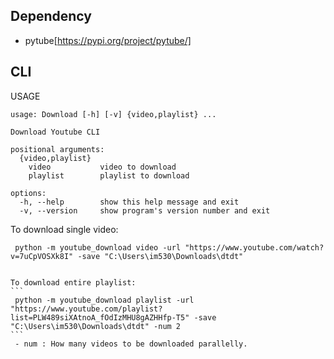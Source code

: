 ## Dependency

- pytube[https://pypi.org/project/pytube/]

## CLI

USAGE
```
usage: Download [-h] [-v] {video,playlist} ...

Download Youtube CLI

positional arguments:
  {video,playlist}
    video           video to download
    playlist        playlist to download

options:
  -h, --help        show this help message and exit
  -v, --version     show program's version number and exit
```

To download single video:
```
 python -m youtube_download video -url "https://www.youtube.com/watch?v=7uCpVOSXk8I" -save "C:\Users\im530\Downloads\dtdt"
```
``````

To download entire playlist:
```
 python -m youtube_download playlist -url "https://www.youtube.com/playlist?list=PLW489siXAtnoA_fOdIzMHU8gAZHHfp-T5" -save "C:\Users\im530\Downloads\dtdt" -num 2
```
 - num : How many videos to be downloaded parallelly.

